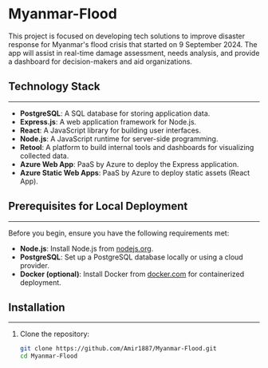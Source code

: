 # Myanmar-Flood
This project is focused on developing tech solutions to improve disaster response for Myanmar's flood crisis that started on 9 September 2024. The app will assist in real-time damage assessment, needs analysis, and provide a dashboard for decision-makers and aid organizations.

## Technology Stack
-------------------------------------
- **PostgreSQL**: A SQL database for storing application data.
- **Express.js**: A web application framework for Node.js.
- **React**: A JavaScript library for building user interfaces.
- **Node.js**: A JavaScript runtime for server-side programming.
- **Retool**: A platform to build internal tools and dashboards for visualizing collected data.
- **Azure Web App**: PaaS by Azure to deploy the Express application.
- **Azure Static Web Apps**: PaaS by Azure to deploy static assets (React App).

## Prerequisites for Local Deployment
---------------------------------------
Before you begin, ensure you have the following requirements met:
- **Node.js**: Install Node.js from [nodejs.org](https://nodejs.org/).
- **PostgreSQL**: Set up a PostgreSQL database locally or using a cloud provider.
- **Docker (optional)**: Install Docker from [docker.com](https://www.docker.com/) for containerized deployment.

## Installation
---------------
1. Clone the repository:
   ```bash
   git clone https://github.com/Amir1887/Myanmar-Flood.git
   cd Myanmar-Flood
